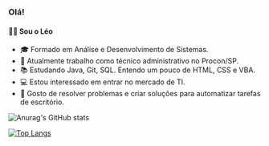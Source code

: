 ### Olá!

#### 🧔🏽 Sou o Léo

- 🎓 Formado em Análise e Desenvolvimento de Sistemas.
- 💼 Atualmente trabalho como técnico administrativo no Procon/SP.
- 📚 Estudando Java, Git, SQL. Entendo um pouco de HTML, CSS e VBA.
- 💻 Estou interessado em entrar no mercado de TI.
- 📑 Gosto de resolver problemas e criar soluções para automatizar tarefas de escritório.

![Anurag's GitHub stats](https://github-readme-stats.vercel.app/api?username=leonhardsen4&show_icons=true&theme=gruvbox)

[![Top Langs](https://github-readme-stats.vercel.app/api/top-langs/?username=leonhardsen4)](https://github.com/leonhardsen4/github-readme-stats)


